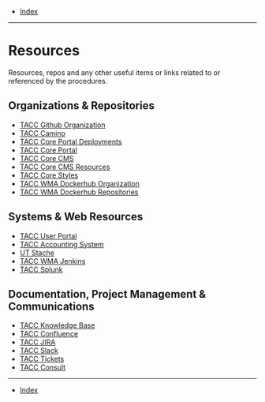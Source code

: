 - [Index](../index.md)

---

# Resources

Resources, repos and any other useful items or links related to or referenced by the procedures.

## Organizations & Repositories

- [TACC Github Organization](https://github.com/TACC)
- [TACC Camino](https://github.com/TACC/Camino)
- [TACC Core Portal Deployments](https://github.com/TACC/Core-Portal-Deployments)
- [TACC Core Portal](https://github.com/TACC/Core-Portal)
- [TACC Core CMS](https://github.com/TACC/Core-CMS)
- [TACC Core CMS Resources](https://github.com/TACC/Core-CMS-Resources)
- [TACC Core Styles](https://github.com/TACC/Core-Styles)
- [TACC WMA Dockerhub Organization](https://hub.docker.com/orgs/taccwma)
- [TACC WMA Dockerhub Repositories](https://hub.docker.com/orgs/taccwma/repositories)

## Systems & Web Resources

- [TACC User Portal](https://portal.tacc.utexas.edu/home)
- [TACC Accounting System](https://tas.tacc.utexas.edu)
- [UT Stache](https://stache.utexas.edu/)
- [TACC WMA Jenkins](https://jenkins01.tacc.utexas.edu/)
- [TACC Splunk](https://scribe.tacc.utexas.edu:8000/)

## Documentation, Project Management & Communications

- [TACC Knowledge Base]()
- [TACC Confluence]()
- [TACC JIRA]()
- [TACC Slack]()
- [TACC Tickets]()
- [TACC Consult]()

---

- [Index](../index.md)
